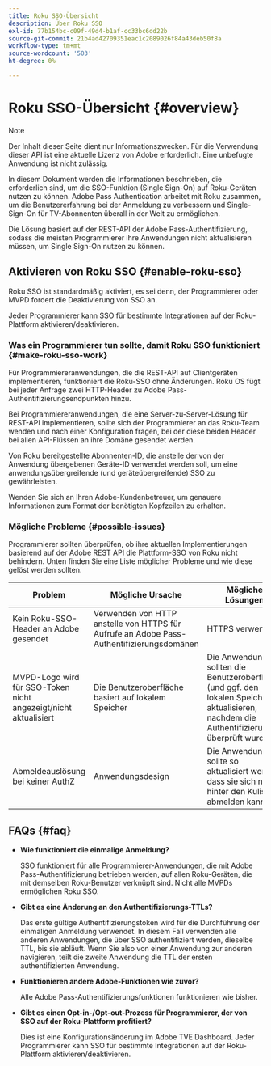 ```yaml
---
title: Roku SSO-Übersicht
description: Über Roku SSO
exl-id: 77b154bc-c09f-49d4-b1af-cc33bc6dd22b
source-git-commit: 21b4ad42709351eac1c2089026f84a43deb50f8a
workflow-type: tm+mt
source-wordcount: '503'
ht-degree: 0%

---
```


# Roku SSO-Übersicht {#overview}

>[!NOTE]
>
>Der Inhalt dieser Seite dient nur Informationszwecken. Für die Verwendung dieser API ist eine aktuelle Lizenz von Adobe erforderlich. Eine unbefugte Anwendung ist nicht zulässig.

In diesem Dokument werden die Informationen beschrieben, die erforderlich sind, um die SSO-Funktion (Single Sign-On) auf Roku-Geräten nutzen zu können. Adobe Pass Authentication arbeitet mit Roku zusammen, um die Benutzererfahrung bei der Anmeldung zu verbessern und Single-Sign-On für TV-Abonnenten überall in der Welt zu ermöglichen.

Die Lösung basiert auf der REST-API der Adobe Pass-Authentifizierung, sodass die meisten Programmierer ihre Anwendungen nicht aktualisieren müssen, um Single Sign-On nutzen zu können.

## Aktivieren von Roku SSO {#enable-roku-sso}

Roku SSO ist standardmäßig aktiviert, es sei denn, der Programmierer oder MVPD fordert die Deaktivierung von SSO an.

Jeder Programmierer kann SSO für bestimmte Integrationen auf der Roku-Plattform aktivieren/deaktivieren.

### Was ein Programmierer tun sollte, damit Roku SSO funktioniert {#make-roku-sso-work}

Für Programmiereranwendungen, die die REST-API auf Clientgeräten implementieren, funktioniert die Roku-SSO ohne Änderungen. Roku OS fügt bei jeder Anfrage zwei HTTP-Header zu Adobe Pass-Authentifizierungsendpunkten hinzu.

Bei Programmiereranwendungen, die eine Server-zu-Server-Lösung für REST-API implementieren, sollte sich der Programmierer an das Roku-Team wenden und nach einer Konfiguration fragen, bei der diese beiden Header bei allen API-Flüssen an ihre Domäne gesendet werden.

Von Roku bereitgestellte Abonnenten-ID, die anstelle der von der Anwendung übergebenen Geräte-ID verwendet werden soll, um eine anwendungsübergreifende (und geräteübergreifende) SSO zu gewährleisten.

Wenden Sie sich an Ihren Adobe-Kundenbetreuer, um genauere Informationen zum Format der benötigten Kopfzeilen zu erhalten.

### Mögliche Probleme {#possible-issues}

Programmierer sollten überprüfen, ob ihre aktuellen Implementierungen basierend auf der Adobe REST API die Plattform-SSO von Roku nicht behindern. Unten finden Sie eine Liste möglicher Probleme und wie diese gelöst werden sollten.

| Problem | Mögliche Ursache | Mögliche Lösungen |
|--------------------------------------------------|----------------------------------------------------------------------------|--------------------------------------------------------------------------------------------|
| Kein Roku-SSO-Header an Adobe gesendet | Verwenden von HTTP anstelle von HTTPS für Aufrufe an Adobe Pass-Authentifizierungsdomänen | HTTPS verwenden |
| MVPD-Logo wird für SSO-Token nicht angezeigt/nicht aktualisiert | Die Benutzeroberfläche basiert auf lokalem Speicher | Die Anwendungen sollten die Benutzeroberfläche (und ggf. den lokalen Speicher) aktualisieren, nachdem die Authentifizierung überprüft wurde |
| Abmeldeauslösung bei keiner AuthZ | Anwendungsdesign | Die Anwendung sollte so aktualisiert werden, dass sie sich nie hinter den Kulissen abmelden kann |

## FAQs {#faq}

* **Wie funktioniert die einmalige Anmeldung?**

  SSO funktioniert für alle Programmierer-Anwendungen, die mit Adobe Pass-Authentifizierung betrieben werden, auf allen Roku-Geräten, die mit demselben Roku-Benutzer verknüpft sind. Nicht alle MVPDs ermöglichen Roku SSO.


* **Gibt es eine Änderung an den Authentifizierungs-TTLs?**

  Das erste gültige Authentifizierungstoken wird für die Durchführung der einmaligen Anmeldung verwendet. In diesem Fall verwenden alle anderen Anwendungen, die über SSO authentifiziert werden, dieselbe TTL, bis sie abläuft. Wenn Sie also von einer Anwendung zur anderen navigieren, teilt die zweite Anwendung die TTL der ersten authentifizierten Anwendung.


* **Funktionieren andere Adobe-Funktionen wie zuvor?**

  Alle Adobe Pass-Authentifizierungsfunktionen funktionieren wie bisher.


* **Gibt es einen Opt-in-/Opt-out-Prozess für Programmierer, der von SSO auf der Roku-Plattform profitiert?**

  Dies ist eine Konfigurationsänderung im Adobe TVE Dashboard. Jeder Programmierer kann SSO für bestimmte Integrationen auf der Roku-Plattform aktivieren/deaktivieren.
